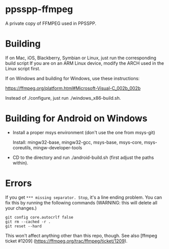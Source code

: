 ppsspp-ffmpeg
=============

A private copy of FFMPEG used in PPSSPP.

Building
========

If on Mac, iOS, Blackberry, Symbian or Linux, just run the corresponding build script
If you are on an ARM Linux device, modify the ARCH used in the Linux script first.


If on Windows and building for Windows, use these instructions:

https://ffmpeg.org/platform.html#Microsoft-Visual-C_002b_002b

Instead of ./configure, just run ./windows_x86-build.sh.


Building for Android on Windows
===============================

* Install a proper msys environment (don't use the one from msys-git)
  
  Install: mingw32-base, mingw32-gcc, msys-base, msys-core, msys-coreutils, mingw-developer-tools

* CD to the directory and run ./android-build.sh  (first adjust the paths within).


Errors
==============

If you get `*** missing separator. Stop`, it's a line ending problem.  You can fix
this by running the following commands (WARNING: this will delete all your changes.)

    git config core.autocrlf false
    git rm --cached -r .
    git reset --hard

This won't affect anything other than this repo, though.  See also
[ffmpeg ticket #1209] (https://ffmpeg.org/trac/ffmpeg/ticket/1209).
